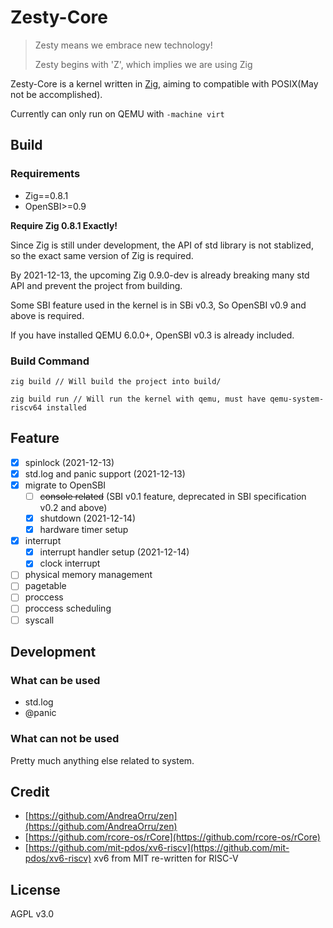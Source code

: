 # Zesty-Core

> Zesty means we embrace new technology!
>
> Zesty begins with 'Z', which implies we are using Zig

Zesty-Core is a kernel written in [Zig](https://ziglang.org/), aiming to compatible with POSIX(May not be accomplished).

Currently can only run on QEMU with `-machine virt`


## Build

### Requirements

- Zig==0.8.1
- OpenSBI>=0.9

**Require Zig 0.8.1 Exactly!**

Since Zig is still under development, the API of std library is not stablized, so the exact same version of Zig is required.

By 2021-12-13, the upcoming Zig 0.9.0-dev is already breaking many std API and prevent the project from building.

Some SBI feature used in the kernel is in SBi v0.3, So OpenSBI v0.9 and above is required.

If you have installed QEMU 6.0.0+, OpenSBI v0.3 is already included.

### Build Command

```
zig build // Will build the project into build/

zig build run // Will run the kernel with qemu, must have qemu-system-riscv64 installed
```

## Feature
- [x] spinlock (2021-12-13)
- [x] std.log and panic support (2021-12-13)
- [x] migrate to OpenSBI
    - [ ] ~~console related~~ (SBI v0.1 feature, deprecated in SBI specification v0.2 and above)
    - [x] shutdown (2021-12-14)
    - [x] hardware timer setup
- [x] interrupt
    - [x] interrupt handler setup (2021-12-14)
    - [x] clock interrupt
- [ ] physical memory management
- [ ] pagetable
- [ ] proccess
- [ ] proccess scheduling
- [ ] syscall

## Development

### What can be used
- std.log
- @panic

### What can not be used
Pretty much anything else related to system.

## Credit
- [https://github.com/AndreaOrru/zen](https://github.com/AndreaOrru/zen)
- [https://github.com/rcore-os/rCore](https://github.com/rcore-os/rCore)
- [https://github.com/mit-pdos/xv6-riscv](https://github.com/mit-pdos/xv6-riscv) xv6 from MIT re-written for RISC-V

## License
AGPL v3.0